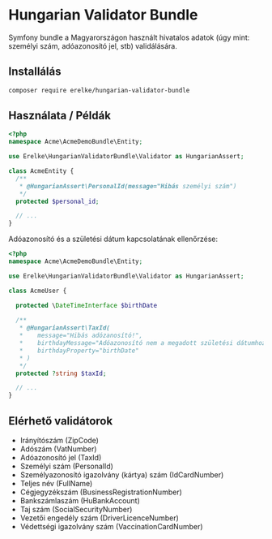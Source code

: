 # Hungarian Validator Bundle

Symfony bundle a Magyarországon használt hivatalos adatok (úgy mint: személyi szám, adóazonosító jel, stb) validálására.

## Installálás

```bash
composer require erelke/hungarian-validator-bundle
```

## Használata / Példák

```php
<?php
namespace Acme\AcmeDemoBundle\Entity;

use Erelke\HungarianValidatorBundle\Validator as HungarianAssert;

class AcmeEntity {
  /**
   * @HungarianAssert\PersonalId(message="Hibás személyi szám")
   */
  protected $personal_id;

  // ...
}
```

Adóazonosító és a születési dátum kapcsolatának ellenőrzése:

```php
<?php
namespace Acme\AcmeDemoBundle\Entity;

use Erelke\HungarianValidatorBundle\Validator as HungarianAssert;

class AcmeUser {

  protected \DateTimeInterface $birthDate 
  
  /**
   * @HungarianAssert\TaxId(
   *    message="Hibás adózanosító!",
   *    birthdayMessage="Adóazonosító nem a megadott születési dátumhoz ({{ birthDate }}) tartozik!",     
   *    birthdayProperty="birthDate" 
   * )
   */
  protected ?string $taxId;

  // ...
}
```


## Elérhető validátorok

 * Irányítószám (ZipCode)
 * Adószám (VatNumber)
 * Adóazonosító jel (TaxId)
 * Személyi szám (PersonalId)
 * Személyazonosító igazolvány (kártya) szám (IdCardNumber)
 * Teljes név (FullName)
 * Cégjegyzékszám (BusinessRegistrationNumber)
 * Bankszámlaszám (HuBankAccount)
 * Taj szám (SocialSecurityNumber)
 * Vezetői engedély szám (DriverLicenceNumber)
 * Védettségi igazolvány szám (VaccinationCardNumber)
